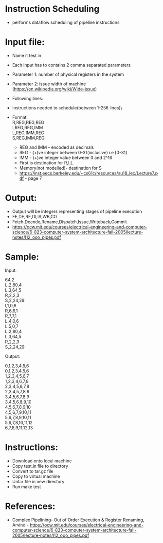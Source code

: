 # Instruction Scheduling
 * performs dataflow scheduling of pipeline instructions

# Input file:
 * Name it test.in
 * Each input has to contains 2 comma separated parameters
 * Parameter 1: number of physical registers in the system
 * Parameter 2: issue width of machine (https://en.wikipedia.org/wiki/Wide-issue)

 * Following lines:
 * Instructions needed to schedule(between 1-256 lines)\
  * Format:\
    R,REG,REG,REG\
    I,REG,REG,IMM\
    L,REG,IMM,REG\
    S,REG,IMM,REG
  
    * REG and IMM - encoded as decimals
    * REG - (+)ve integer between 0-31(inclusive) i.e [0-31]
    * IMM - (+)ve integer value between 0 and 2^16
    * First <REG> is destination for R,I,L
    * Memory(not modelled)- destination for S
    * https://inst.eecs.berkeley.edu/~cs61c/resources/su18_lec/Lecture7.pdf - page 7

# Output:
   * Output will be integers representing stages of pipeline execution
   * FE,DE,RE,DI,IS,WB,CO
   * Fetch,Decode,Rename,Dispatch,Issue,Writeback,Commit
   * https://ocw.mit.edu/courses/electrical-engineering-and-computer-science/6-823-computer-system-architecture-fall-2005/lecture-notes/l12_ooo_pipes.pdf
  
# Sample:
Input:

64,2\
L,2,80,4\
L,3,64,5\
R,2,2,3\
S,2,24,29\
I,1,0,8\
R,6,6,1\
R,7,7,1\
L,4,0,6\
L,5,0,7\
L,2,80,4\
L,3,64,5\
R,2,2,3\
S,2,24,29

Output:

0,1,2,3,4,5,6\
0,1,2,3,4,5,6\
1,2,3,4,5,6,7\
1,2,3,4,6,7,8\
2,3,4,5,6,7,8\
2,3,4,5,7,8,9\
3,4,5,6,7,8,9\
3,4,5,6,8,9,10\
4,5,6,7,8,9,10\
4,5,6,7,9,10,11\
5,6,7,8,9,10,11\
5,6,7,8,10,11,12\
6,7,8,9,11,12,13

# Instructions:

 * Download onto local machine
 * Copy test.in file to directory
 * Convert to tar.gz file
 * Copy to virtual machine
 * Untar file in new directory
 * Run make test

# References:
 * Complex Pipelining- Out of Order Execution & Register Renaming, Arvind - https://ocw.mit.edu/courses/electrical-engineering-and-computer-science/6-823-computer-system-architecture-fall-2005/lecture-notes/l12_ooo_pipes.pdf


  
  
  
  
  
